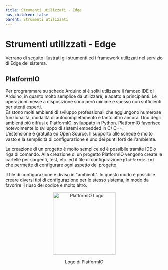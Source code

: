 ```yaml
---
title: Strumenti utilizzati - Edge
has_children: false
parent: Strumenti utilizzati
---
```


# Strumenti utilizzati - Edge

Verrano di seguito illustrati gli strumenti ed i framework utilizzati nel servizio di Edge del sistema.

## PlatformIO

Per programmare su schede Arduino si è soliti utilizzare il famoso IDE di Arduino, in quanto molto semplice da utilizzare, e adatto a principianti.
Le operazioni messe a disposizione sono però minime e spesso non sufficienti per utenti esperti.  
Esistono molti ambienti di sviluppo professionali che aggiungono numerose funzionalità, modalità di autocompletamento e tanto altro ancora.
Uno degli ambienti più diffusi è PlatformIO, sviluppato in Python.
PlatformIO favorisce notevolmente lo sviluppo di sistemi embedded in C/ C++.  
L’estensione è gratuita ed Open Source.
Il supporto alle schede è molto vasto e la semplicità di configurazione è uno dei punti forti dell'ambiente.

La creazione di un progetto è molto semplice ed è possibile tramite IDE o riga di comando.
Alla creazione di un progetto PlatformIO vengono create le cartelle per sorgenti, test, etc.
ed il file di configurazione ``platformio.ini`` che permette di configurare ogni aspetto del progetto.

Il file di configurazione è diviso in "ambienti". In questo modo è possibile creare diversi tipi di configurazione per lo stesso sistema, in modo da favorire il riuso del codice e molto altro.

<div align="center">
<img src="https://cdn.platformio.org/images/platformio-logo.17fdc3bc.png" width="200px" height="200px" alt="PlatformIO Logo">
<p align="center">Logo di PlatformIO</p>
</div>


